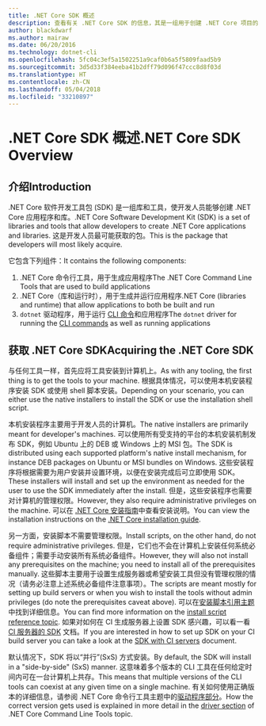 ```yaml
---
title: .NET Core SDK 概述
description: 查看有关 .NET Core SDK 的信息，其是一组用于创建 .NET Core 项目的库和工具。
author: blackdwarf
ms.author: mairaw
ms.date: 06/20/2016
ms.technology: dotnet-cli
ms.openlocfilehash: 5fc04c3ef5a1502251a9caf0b6a5f5809faad5b9
ms.sourcegitcommit: 3d5d33f384eeba41b2dff79d096f47ccc8d8f03d
ms.translationtype: HT
ms.contentlocale: zh-CN
ms.lasthandoff: 05/04/2018
ms.locfileid: "33210897"
---
```

# <a name="net-core-sdk-overview"></a><span data-ttu-id="86afe-103">.NET Core SDK 概述</span><span class="sxs-lookup"><span data-stu-id="86afe-103">.NET Core SDK Overview</span></span> 

## <a name="introduction"></a><span data-ttu-id="86afe-104">介绍</span><span class="sxs-lookup"><span data-stu-id="86afe-104">Introduction</span></span>
<span data-ttu-id="86afe-105">.NET Core 软件开发工具包 (SDK) 是一组库和工具，使开发人员能够创建 .NET Core 应用程序和库。</span><span class="sxs-lookup"><span data-stu-id="86afe-105">.NET Core Software Development Kit (SDK) is a set of libraries and tools that allow developers to create .NET Core applications and libraries.</span></span> <span data-ttu-id="86afe-106">这是开发人员最可能获取的包。</span><span class="sxs-lookup"><span data-stu-id="86afe-106">This is the package that developers will most likely acquire.</span></span> 

<span data-ttu-id="86afe-107">它包含下列组件：</span><span class="sxs-lookup"><span data-stu-id="86afe-107">It contains the following components:</span></span>

1. <span data-ttu-id="86afe-108">.NET Core 命令行工具，用于生成应用程序</span><span class="sxs-lookup"><span data-stu-id="86afe-108">The .NET Core Command Line Tools that are used to build applications</span></span>
2. <span data-ttu-id="86afe-109">.NET Core（库和运行时），用于生成并运行应用程序</span><span class="sxs-lookup"><span data-stu-id="86afe-109">.NET Core (libraries and runtime) that allow applications to both be built and run</span></span>
3. <span data-ttu-id="86afe-110">`dotnet` 驱动程序，用于运行 [CLI 命令](tools/index.md)和应用程序</span><span class="sxs-lookup"><span data-stu-id="86afe-110">The `dotnet` driver for running the [CLI commands](tools/index.md) as well as running applications</span></span>


## <a name="acquiring-the-net-core-sdk"></a><span data-ttu-id="86afe-111">获取 .NET Core SDK</span><span class="sxs-lookup"><span data-stu-id="86afe-111">Acquiring the .NET Core SDK</span></span>
<span data-ttu-id="86afe-112">与任何工具一样，首先应将工具安装到计算机上。</span><span class="sxs-lookup"><span data-stu-id="86afe-112">As with any tooling, the first thing is to get the tools to your machine.</span></span> <span data-ttu-id="86afe-113">根据具体情况，可以使用本机安装程序安装 SDK 或使用 shell 脚本安装。</span><span class="sxs-lookup"><span data-stu-id="86afe-113">Depending on your scenario, you can either use the native installers to install the SDK or use the installation shell script.</span></span>

<span data-ttu-id="86afe-114">本机安装程序主要用于开发人员的计算机。</span><span class="sxs-lookup"><span data-stu-id="86afe-114">The native installers are primarily meant for developer's machines.</span></span> <span data-ttu-id="86afe-115">可以使用所有受支持的平台的本机安装机制发布 SDK，例如 Ubuntu 上的 DEB 或 Windows 上的 MSI 包。</span><span class="sxs-lookup"><span data-stu-id="86afe-115">The SDK is distributed using each supported platform's native install mechanism, for instance DEB packages on Ubuntu or MSI bundles on Windows.</span></span> <span data-ttu-id="86afe-116">这些安装程序将根据需要为用户安装并设置环境，以便在安装完成后可立即使用 SDK。</span><span class="sxs-lookup"><span data-stu-id="86afe-116">These installers will install and set up the environment as needed for the user to use the SDK immediately after the install.</span></span> <span data-ttu-id="86afe-117">但是，这些安装程序也需要对计算机的管理权限。</span><span class="sxs-lookup"><span data-stu-id="86afe-117">However, they also require administrative privileges on the machine.</span></span> <span data-ttu-id="86afe-118">可以在 [.NET Core 安装指南](https://aka.ms/dotnetcoregs)中查看安装说明。</span><span class="sxs-lookup"><span data-stu-id="86afe-118">You can view the installation instructions on the [.NET Core installation guide](https://aka.ms/dotnetcoregs).</span></span>

<span data-ttu-id="86afe-119">另一方面，安装脚本不需要管理权限。</span><span class="sxs-lookup"><span data-stu-id="86afe-119">Install scripts, on the other hand, do not require administrative privileges.</span></span> <span data-ttu-id="86afe-120">但是，它们也不会在计算机上安装任何系统必备组件；需要手动安装所有系统必备组件。</span><span class="sxs-lookup"><span data-stu-id="86afe-120">However, they will also not install any prerequisites on the machine; you need to install all of the prerequisites manually.</span></span> <span data-ttu-id="86afe-121">这些脚本主要用于设置生成服务器或希望安装工具但没有管理权限的情况（请务必注意上述系统必备组件注意事项）。</span><span class="sxs-lookup"><span data-stu-id="86afe-121">The scripts are meant mostly for setting up build servers or when you wish to install the tools without admin privileges (do note the prerequisites caveat above).</span></span> <span data-ttu-id="86afe-122">可以在[安装脚本引用主题](tools/dotnet-install-script.md)中找到详细信息。</span><span class="sxs-lookup"><span data-stu-id="86afe-122">You can find more information on the [install script reference topic](tools/dotnet-install-script.md).</span></span> <span data-ttu-id="86afe-123">如果对如何在 CI 生成服务器上设置 SDK 感兴趣，可以看一看 [CI 服务器的 SDK](tools/using-ci-with-cli.md) 文档。</span><span class="sxs-lookup"><span data-stu-id="86afe-123">If you are interested in how to set up SDK on your CI build server you can take a look at the [SDK with CI servers](tools/using-ci-with-cli.md) document.</span></span> 

<span data-ttu-id="86afe-124">默认情况下，SDK 将以“并行”(SxS) 方式安装。</span><span class="sxs-lookup"><span data-stu-id="86afe-124">By default, the SDK will install in a "side-by-side" (SxS) manner.</span></span> <span data-ttu-id="86afe-125">这意味着多个版本的 CLI 工具在任何给定时间内可在一台计算机上共存。</span><span class="sxs-lookup"><span data-stu-id="86afe-125">This means that multiple versions of the CLI tools can coexist at any given time on a single machine.</span></span> <span data-ttu-id="86afe-126">有关如何使用正确版本的详细信息，请参阅 .NET Core 命令行工具主题中的[驱动程序部分](tools/index.md#driver)。</span><span class="sxs-lookup"><span data-stu-id="86afe-126">How the correct version gets used is explained in more detail in the [driver section](tools/index.md#driver) of .NET Core Command Line Tools topic.</span></span>
